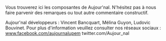 Vous trouverez ici les composantes de Aujour'nal. 
N'hésitez pas à nous faire parvenir des remarques ou tout autre commentaire constructif.

Aujour'nal développeurs : Vincent Bancquart, Mélina Guyon, Ludovic Bouvinet. 
Pour plus d'information veuillez consulter nos réseaux sociaux : 
www.facebook.com/aujournalupem 
twitter.com/Aujour_nal
